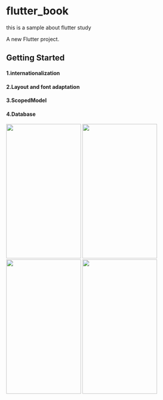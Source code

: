 # flutter_book
this is a sample about flutter study

A new Flutter project.

## Getting Started
#### 1.internationalization
#### 2.Layout and font adaptation
#### 3.ScopedModel
#### 4.Database


<img src="https://user-images.githubusercontent.com/61772965/215314822-2c17a39b-9c9f-44df-b224-8afb25ed5fa4.png" width="200" height="360">

<img src="https://user-images.githubusercontent.com/61772965/215314826-7a62dc4f-63d4-4a25-8cf7-2ad3bcd766e1.png" width="200" height="360">

<img src="https://user-images.githubusercontent.com/61772965/215314831-d143e427-a918-4065-888a-3e4778ae1d7d.png" width="200" height="360">

<img src="https://user-images.githubusercontent.com/61772965/215314835-e0fc4906-9556-4fef-b33b-182d9cbe740c.png" width="200" height="360">
